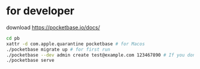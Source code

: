 # for developer

download https://pocketbase.io/docs/

```bash
cd pb
xattr -d com.apple.quarantine pocketbase # for Macos
./pocketbase migrate up # for first run
./pocketbase --dev admin create test@example.com 123467890 # If you don't have an initial account, please use this command to create it
./pocketbase serve
```